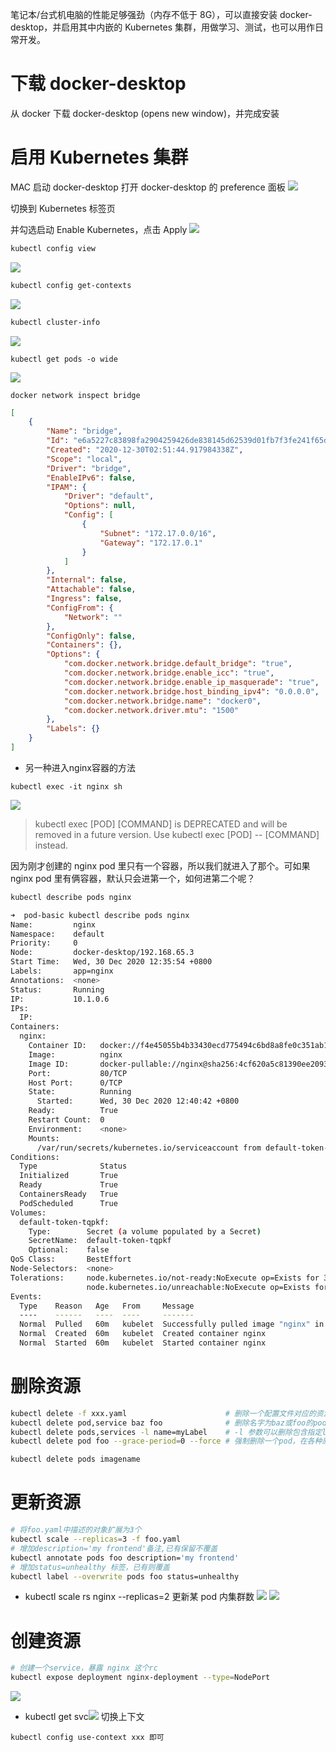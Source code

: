 笔记本/台式机电脑的性能足够强劲（内存不低于 8G），可以直接安装 docker-desktop，并启用其中内嵌的 Kubernetes 集群，用做学习、测试，也可以用作日常开发。

# 下载 docker-desktop
从 docker 下载 docker-desktop (opens new window)，并完成安装

# 启用 Kubernetes 集群
MAC
启动 docker-desktop
打开 docker-desktop 的 preference 面板
![](https://img-blog.csdnimg.cn/20201230114051360.png)

切换到 Kubernetes 标签页

并勾选启动 Enable Kubernetes，点击 Apply
![](https://img-blog.csdnimg.cn/20201230114128502.png?x-oss-process=image/watermark,type_ZmFuZ3poZW5naGVpdGk,shadow_10,text_SmF2YUVkZ2U=,size_1,color_FFFFFF,t_70)

```bash
kubectl config view
```
![](https://img-blog.csdnimg.cn/20201230114528963.png?x-oss-process=image/watermark,type_ZmFuZ3poZW5naGVpdGk,shadow_10,text_SmF2YUVkZ2U=,size_1,color_FFFFFF,t_70)

```bash
kubectl config get-contexts
```
![](https://img-blog.csdnimg.cn/20201230114602407.png)

```bash
kubectl cluster-info
```
![](https://img-blog.csdnimg.cn/20201230122623807.png)

```
kubectl get pods -o wide
```

![](https://img-blog.csdnimg.cn/20201230133412779.png)

```
docker network inspect bridge
```

```json
[
    {
        "Name": "bridge",
        "Id": "e6a5227c83898fa2904259426de838145d62539d01fb7f3fe241f65db38a3c3b",
        "Created": "2020-12-30T02:51:44.917984338Z",
        "Scope": "local",
        "Driver": "bridge",
        "EnableIPv6": false,
        "IPAM": {
            "Driver": "default",
            "Options": null,
            "Config": [
                {
                    "Subnet": "172.17.0.0/16",
                    "Gateway": "172.17.0.1"
                }
            ]
        },
        "Internal": false,
        "Attachable": false,
        "Ingress": false,
        "ConfigFrom": {
            "Network": ""
        },
        "ConfigOnly": false,
        "Containers": {},
        "Options": {
            "com.docker.network.bridge.default_bridge": "true",
            "com.docker.network.bridge.enable_icc": "true",
            "com.docker.network.bridge.enable_ip_masquerade": "true",
            "com.docker.network.bridge.host_binding_ipv4": "0.0.0.0",
            "com.docker.network.bridge.name": "docker0",
            "com.docker.network.driver.mtu": "1500"
        },
        "Labels": {}
    }
]
```

- 另一种进入nginx容器的方法
```
kubectl exec -it nginx sh
```
![](https://img-blog.csdnimg.cn/2020123013362484.png?x-oss-process=image/watermark,type_ZmFuZ3poZW5naGVpdGk,shadow_10,text_SmF2YUVkZ2U=,size_16,color_FFFFFF,t_70)
> kubectl exec [POD] [COMMAND] is DEPRECATED and will be removed in a future version. Use kubectl exec [POD] -- [COMMAND] instead.

因为刚才创建的 nginx pod 里只有一个容器，所以我们就进入了那个。可如果nginx pod 里有俩容器，默认只会进第一个，如何进第二个呢？

```bash
kubectl describe pods nginx
```

```bash
➜  pod-basic kubectl describe pods nginx
Name:         nginx
Namespace:    default
Priority:     0
Node:         docker-desktop/192.168.65.3
Start Time:   Wed, 30 Dec 2020 12:35:54 +0800
Labels:       app=nginx
Annotations:  <none>
Status:       Running
IP:           10.1.0.6
IPs:
  IP:  
Containers:
  nginx:
    Container ID:   docker://f4e45055b4b33430ecd775494c6bd8a8fe0c351ab1333016fcdc588182f40e41
    Image:          nginx
    Image ID:       docker-pullable://nginx@sha256:4cf620a5c81390ee209398ecc18e5fb9dd0f5155cd82adcbae532fec94006fb9
    Port:           80/TCP
    Host Port:      0/TCP
    State:          Running
      Started:      Wed, 30 Dec 2020 12:40:42 +0800
    Ready:          True
    Restart Count:  0
    Environment:    <none>
    Mounts:
      /var/run/secrets/kubernetes.io/serviceaccount from default-token-tqpkf (ro)
Conditions:
  Type              Status
  Initialized       True
  Ready             True
  ContainersReady   True
  PodScheduled      True
Volumes:
  default-token-tqpkf:
    Type:        Secret (a volume populated by a Secret)
    SecretName:  default-token-tqpkf
    Optional:    false
QoS Class:       BestEffort
Node-Selectors:  <none>
Tolerations:     node.kubernetes.io/not-ready:NoExecute op=Exists for 300s
                 node.kubernetes.io/unreachable:NoExecute op=Exists for 300s
Events:
  Type    Reason   Age   From     Message
  ----    ------   ----  ----     -------
  Normal  Pulled   60m   kubelet  Successfully pulled image "nginx" in 35.578083503s
  Normal  Created  60m   kubelet  Created container nginx
  Normal  Started  60m   kubelet  Started container nginx
```
# 删除资源

```bash
kubectl delete -f xxx.yaml                      # 删除一个配置文件对应的资源对象  
kubectl delete pod,service baz foo              # 删除名字为baz或foo的pod和service  
kubectl delete pods,services -l name=myLabel    # -l 参数可以删除包含指定label的资源对象                            
kubectl delete pod foo --grace-period=0 --force # 强制删除一个pod，在各种原因pod一直terminate不掉的时候很有用
```

```bash
kubectl delete pods imagename
```
# 更新资源
```bash
# 将foo.yaml中描述的对象扩展为3个
kubectl scale --replicas=3 -f foo.yaml
# 增加description='my frontend'备注,已有保留不覆盖
kubectl annotate pods foo description='my frontend' 
# 增加status=unhealthy 标签，已有则覆盖
kubectl label --overwrite pods foo status=unhealthy 
```
- kubectl scale rs nginx --replicas=2 更新某 pod 内集群数
![](https://img-blog.csdnimg.cn/20201230145136314.png)
![](https://img-blog.csdnimg.cn/20201230145258337.png?x-oss-process=image/watermark,type_ZmFuZ3poZW5naGVpdGk,shadow_10,text_SmF2YUVkZ2U=,size_1,color_FFFFFF,t_70)
# 创建资源
```bash
# 创建一个service，暴露 nginx 这个rc
kubectl expose deployment nginx-deployment --type=NodePort
```
![](https://img-blog.csdnimg.cn/20201230163612837.png)
- kubectl get svc![](https://img-blog.csdnimg.cn/20201230163704898.png)
切换上下文

```
kubectl config use-context xxx 即可
```
